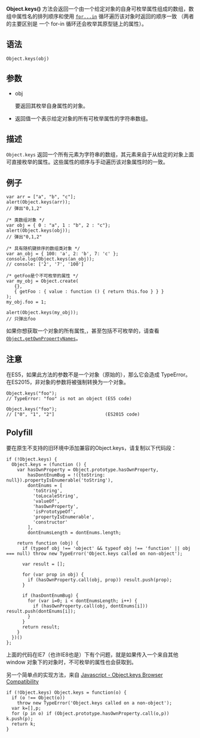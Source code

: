 **Object.keys()** 方法会返回一个由一个给定对象的自身可枚举属性组成的数组，数组中属性名的排列顺序和使用 [`for...in`](https://developer.mozilla.org/zh-CN/docs/Web/JavaScript/Reference/Statements/for...in) 循环遍历该对象时返回的顺序一致 （两者的主要区别是 一个 for-in 循环还会枚举其原型链上的属性）。

## 语法

```
Object.keys(obj)
```

## 参数

- obj

  要返回其枚举自身属性的对象。

- 返回值一个表示给定对象的所有可枚举属性的字符串数组。

## 描述

`Object.keys` 返回一个所有元素为字符串的数组，其元素来自于从给定的对象上面可直接枚举的属性。这些属性的顺序与手动遍历该对象属性时的一致。

## 例子

```
var arr = ["a", "b", "c"];
alert(Object.keys(arr)); 
// 弹出"0,1,2"

/* 类数组对象 */ 
var obj = { 0 : "a", 1 : "b", 2 : "c"};
alert(Object.keys(obj)); 
// 弹出"0,1,2"
```

```
/* 具有随机键排序的数组类对象 */
var an_obj = { 100: 'a', 2: 'b', 7: 'c' };
console.log(Object.keys(an_obj)); 
// console: ['2', '7', '100']
```

```
/* getFoo是个不可枚举的属性 */ 
var my_obj = Object.create(
   {}, 
   { getFoo : { value : function () { return this.foo } } }
);
my_obj.foo = 1;

alert(Object.keys(my_obj)); 
// 只弹出foo
```

如果你想获取一个对象的所有属性,，甚至包括不可枚举的，请查看[`Object.getOwnPropertyNames`](https://developer.mozilla.org/zh-CN/docs/Web/JavaScript/Reference/Global_Objects/Object/getOwnPropertyNames)。

## 注意

在ES5，如果此方法的参数不是一个对象（原始的），那么它会造成 TypeError。在ES2015，非对象的参数将被强制转换为一个对象。

```
Object.keys("foo");
// TypeError: "foo" is not an object (ES5 code)

Object.keys("foo");
// ["0", "1", "2"]                   (ES2015 code)
```

## Polyfill

要在原生不支持的旧环境中添加兼容的Object.keys，请复制以下代码段：

```
if (!Object.keys) {
  Object.keys = (function () {
    var hasOwnProperty = Object.prototype.hasOwnProperty,
        hasDontEnumBug = !({toString: null}).propertyIsEnumerable('toString'),
        dontEnums = [
          'toString',
          'toLocaleString',
          'valueOf',
          'hasOwnProperty',
          'isPrototypeOf',
          'propertyIsEnumerable',
          'constructor'
        ],
        dontEnumsLength = dontEnums.length;

    return function (obj) {
      if (typeof obj !== 'object' && typeof obj !== 'function' || obj === null) throw new TypeError('Object.keys called on non-object');

      var result = [];

      for (var prop in obj) {
        if (hasOwnProperty.call(obj, prop)) result.push(prop);
      }

      if (hasDontEnumBug) {
        for (var i=0; i < dontEnumsLength; i++) {
          if (hasOwnProperty.call(obj, dontEnums[i])) result.push(dontEnums[i]);
        }
      }
      return result;
    }
  })()
};
```

上面的代码在IE7（也许IE8也是）下有个问题，就是如果传入一个来自其他 window 对象下的对象时，不可枚举的属性也会获取到。

另一个简单点的实现方法，来自 [Javascript - Object.keys Browser Compatibility](http://tokenposts.blogspot.com.au/2012/04/javascript-objectkeys-browser.html)

```
if (!Object.keys) Object.keys = function(o) {
  if (o !== Object(o))
    throw new TypeError('Object.keys called on a non-object');
  var k=[],p;
  for (p in o) if (Object.prototype.hasOwnProperty.call(o,p)) k.push(p);
  return k;
}
```

## 